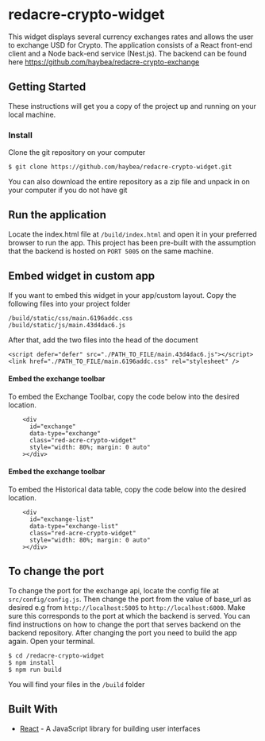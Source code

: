 # redacre-crypto-widget
This widget displays several currency exchanges rates and allows the user to exchange USD for
Crypto. The application consists of a React front-end client and a Node back-end
service (Nest.js). The backend can be found here https://github.com/haybea/redacre-crypto-exchange

## Getting Started
These instructions will get you a copy of the project up and running on your local machine.

### Install
Clone the git repository on your computer

```$ git clone https://github.com/haybea/redacre-crypto-widget.git```


You can also download the entire repository as a zip file and unpack in on your computer if you do not have git

## Run the application

Locate the index.html file at ```/build/index.html``` and open it in your preferred browser to run the app.
This project has been pre-built with the assumption that the backend is hosted on ```PORT 5005``` on the same machine.

## Embed widget in custom app
If you want to embed this widget in your app/custom layout. Copy the following files into your project folder
```
/build/static/css/main.6196addc.css
/build/static/js/main.43d4dac6.js
```

After that, add the two files into the head of the document
```
<script defer="defer" src="./PATH_TO_FILE/main.43d4dac6.js"></script>
<link href="./PATH_TO_FILE/main.6196addc.css" rel="stylesheet" />
```

#### Embed the exchange toolbar
To embed the Exchange Toolbar, copy the code below into the desired location.
```
    <div
      id="exchange"
      data-type="exchange"
      class="red-acre-crypto-widget"
      style="width: 80%; margin: 0 auto"
    ></div>
```
#### Embed the exchange toolbar
To embed the Historical data table, copy the code below into the desired location.
```
    <div
      id="exchange-list"
      data-type="exchange-list"
      class="red-acre-crypto-widget"
      style="width: 80%; margin: 0 auto"
    ></div>
```
## To change the port
To change the port for the exchange api, locate the config file at ```src/config/config.js```. Then change the port from the value of base_url as desired e.g from ```http://localhost:5005``` to ```http://localhost:6000```. Make sure this corresponds to the port at which the backend is served. You can find instructions on how to change the port that serves backend on the backend repository.
After changing the port you need to build the app again. Open your terminal.
```
$ cd /redacre-crypto-widget
$ npm install
$ npm run build

```
You will find your files in the ```/build``` folder


## Built With
* [React](https://reactjs.org) - A JavaScript library for building user interfaces

